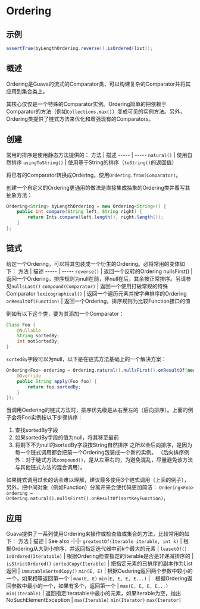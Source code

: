 # Ordering
## 示例
```java
assertTrue(byLengthOrdering.reverse().isOrdered(list));
```
## 概述
Ordering是Guava的流式的Comparator类，可以构建复杂的Comparator并将其应用到集合类上。

其核心仅仅是一个特殊的Comparator实例。Ordering简单的把依赖于Comparator的方法（例如`Collections.max()`）变成可见的实例方法。另外，Ordering类提供了链式方法来优化和增强现有的Comparators。
## 创建
常用的排序是使用静态方法提供的：
方法 | 描述
----- | -----
`natural()` | 使用自然排序
`usingToString()` | 使用基于String的排序（`toString()`的返回值）

将已有的Comparator转换成Ordering，使用`Ordering.from(Comparator)`。

创建一个自定义的Ordering更通用的做法是直接集成抽象的Ordering类并覆写其抽象方法：
```java
Ordering<String> byLengthOrdering = new Ordering<String>() {
	public int compare(String left, String right) {
		return Ints.compare(left.length(), right.length());
	}
};
```
## 链式
给定一个Ordering，可以将其包装成一个衍生的Ordering。必将常用的变体如下：
方法 | 描述
----- | -----
`reverse()` | 返回一个反转的Ordering
nullsFirst() | 返回一个Ordering，排序规则为null在前，非null在后，其余按正常排序。另请参见`nullsLast()`
`compound(Comparator)` | 返回一个使用打破常规的特殊Comparator
`lexicographical()` | 返回一个遍历元素并按字典排序的Ordering
`onResultOf(Function)` | 返回一个Ordering，排序规则为比较Function接口的值

例如有以下这个类，要为其添加一个Comparator：
```java
Class Foo {
	@Nullable
	String sortedBy;
	int notSortedBy;
}
```
`sortedBy`字段可以为null，以下是在链式方法基础上的一个解决方案：
```java
Ordering<Foo> ordering = Ordering.natural().nullsFirst().onResultOf(new Function() {
	@Override
	public String apply(Foo foo) {
		return foo.sortedBy;
	}
});
```

当调用Oedering的链式方法时，排序优先级是从右至左的（后向排序）。上面的例子会将Foo实例按以下步骤排序：
1. 查找sortedBy字段
2. 如果sortedBy字段的值为null，将其移至最前
3. 将剩下不为null的sortedBy字段按String自然排序
之所以会后向排序，是因为每一个链式调用都会把前一个Ordering包装成一个新的实例。
（后向排序例外：对于链式方法`compound()`，是从左至右的，为避免混乱，尽量避免该方法与其他链式方法的混合调用）。

如果链式调用过长的话会难以理解，建议最多使用3个链式调用（上面的例子），另外，把中间对象（例如Function）分离开来会使代码更加简洁：
```Ordering<Foo> ordering = Ordering.natural().nullsFirst().onResultOf(sortKeyFunction);```

## 应用
Guava提供了一系列使用Ordering来操作或检查值或集合的方法，比较常用的如下：
方法 | 描述 | See also
-|-|-
`greatestOf(Iterable iterable, int k)` | 根据Ordering从大到小排序，并返回指定迭代器中前k个最大的元素 | `leasetOf()`
`isOrdered(Iteratable)` | 根据Ordering检查指定的Iterable是否是非递减排序的 | `isStrictOrdered()`
`sortedCopy(Iterable)` | 把指定元素的已排序的副本作为List返回 | `immutableSortedCopy()`
`min(E, E)` | 根据Oedering返回两个参数中较小的一个，如果相等返回第一个 | `max(E, E)`
`min(E, E, E, E...)` |　根据Ordering返回参数中最小的一个，如果有多个，返回第一个 | `max(E, E, E, E...)`
`min(Iterable)` | 返回指定Iteratable中最小的元素，如果Iterable为空，抛出NoSuchElementException | `max(Iterable)` `min(Iterator)` `max(Iterator)`
